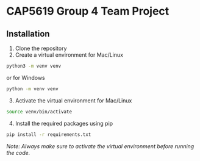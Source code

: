 # CAP5619 Group 4 Team Project

## Installation

1. Clone the repository
2. Create a virtual environment for Mac/Linux
```bash
python3 -m venv venv
```
or for Windows
```bash
python -m venv venv
```
3. Activate the virtual environment for Mac/Linux
```bash
source venv/bin/activate
```
4. Install the required packages using pip
```bash
pip install -r requirements.txt
```

_Note: Always make sure to activate the virtual environment before running the code._